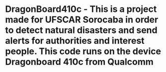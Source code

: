 # DragonBoard410c - This is a project made for UFSCAR Sorocaba in order to detect natural disasters and send alerts for authorities and interest people. This code runs on the device Dragonboard 410c from Qualcomm
